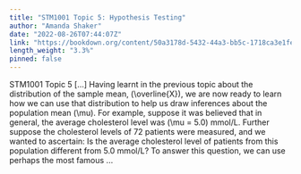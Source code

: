 ```yaml
---
title: "STM1001 Topic 5: Hypothesis Testing"
author: "Amanda Shaker"
date: "2022-08-26T07:44:07Z"
link: "https://bookdown.org/content/50a3178d-5432-44a3-bb5c-1718ca3e1fe2/"
length_weight: "3.3%"
pinned: false
---
```


STM1001 Topic 5 [...] Having learnt in the previous topic about the distribution of the sample mean, \(\overline{X}\), we are now ready to learn how we can use that distribution to help us draw inferences about the population mean \(\mu\). For example, suppose it was believed that in general, the average cholesterol level was \(\mu = 5.0\) mmol/L. Further suppose the cholesterol levels of 72 patients were measured, and we wanted to ascertain: Is the average cholesterol level of patients from this population different from 5.0 mmol/L? To answer this question, we can use perhaps the most famous  ...
